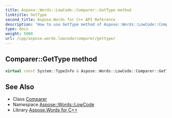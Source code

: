 ```yaml
---
title: Aspose::Words::LowCode::Comparer::GetType method
linktitle: GetType
second_title: Aspose.Words for C++ API Reference
description: 'How to use GetType method of Aspose::Words::LowCode::Comparer class in C++.'
type: docs
weight: 5000
url: /cpp/aspose.words.lowcode/comparer/gettype/
---
```

## Comparer::GetType method




```cpp
virtual const System::TypeInfo & Aspose::Words::LowCode::Comparer::GetType() const override
```

## See Also

* Class [Comparer](../)
* Namespace [Aspose::Words::LowCode](../../)
* Library [Aspose.Words for C++](../../../)
